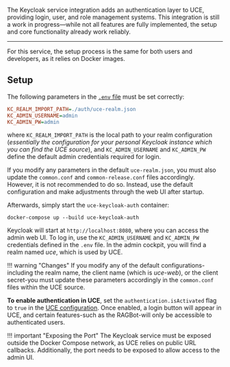 The Keycloak service integration adds an authentication layer to UCE, providing login, user, and role management systems. This integration is still a work in progress—while not all features are fully implemented, the setup and core functionality already work reliably.

<hr/>

For this service, the setup process is the same for both users and developers, as it relies on Docker images.

## Setup

The following parameters in the [`.env` file](./webportal.md) must be set correctly:

```ini
KC_REALM_IMPORT_PATH=./auth/uce-realm.json
KC_ADMIN_USERNAME=admin
KC_ADMIN_PW=admin
```

where `KC_REALM_IMPORT_PATH` is the local path to your realm configuration (*essentially the configuration for your personal Keycloak instance which you can find the UCE source*), and `KC_ADMIN_USERNAME` and `KC_ADMIN_PW` define the default admin credentials required for login.

If you modify any parameters in the default `uce-realm.json`, you must also update the `common.conf` and `common-release.conf` files accordingly. However, it is not recommended to do so. Instead, use the default configuration and make adjustments through the web UI after startup.

Afterwards, simply start the `uce-keycloak-auth` container:

```
docker-compose up --build uce-keycloak-auth
```

Keycloak will start at `http://localhost:8080`, where you can access the admin web UI. To log in, use the `KC_ADMIN_USERNAME` and `KC_ADMIN_PW` credentials defined in the `.env` file. In the admin cockpit, you will find a realm named *uce*, which is used by UCE.

!!! warning "Changes"
    If you modify any of the default configurations-including the realm name, the client name (which is *uce-web*), or the client secret-you must update these parameters accordingly in the `common.conf` files within the UCE source.

**To enable authentication in UCE**, set the `authentication.isActivated` flag to `true` in the [UCE configuration](./configuration.md). Once enabled, a login button will appear in UCE, and certain features-such as the RAGBot-will only be accessible to authenticated users.

!!! important "Exposing the Port"
    The Keycloak service must be exposed outside the Docker Compose network, as UCE relies on public URL callbacks. Additionally, the port needs to be exposed to allow access to the admin UI.
